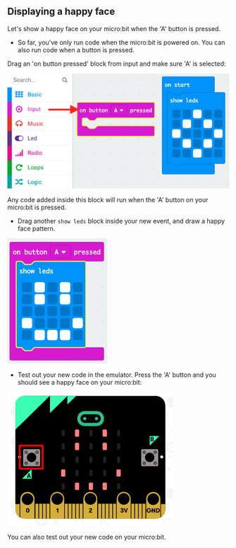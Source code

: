 ## Displaying a happy face

Let's show a happy face on your micro:bit when the 'A' button is pressed.

+ So far, you've only run code when the micro:bit is powered on. You can also run code when a button is pressed.

Drag an 'on button pressed' block from input and make sure 'A' is selected:

![captura de ecrã](images/badge-button-a.png)

Any code added inside this block will run when the 'A' button on your micro:bit is pressed.

+ Drag another `show leds` block inside your new event, and draw a happy face pattern.

![captura de ecrã](images/badge-happy.png)

+ Test out your new code in the emulator. Press the 'A' button and you should see a happy face on your micro:bit:

![captura de ecrã](images/badge-happy-emulator.png)

You can also test out your new code on your micro:bit.